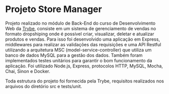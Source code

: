 # Projeto Store Manager

Projeto realizado no módulo de Back-End do curso de Desenvolvimento Web da [Trybe](https://www.betrybe.com/), consiste em um sistema de gerenciamento de vendas no formato dropshiping onde é possível criar, visualizar, deletar e atualizar produtos e vendas. Para isso foi desenvolvido uma aplicação em Express, middlewares para realizar as validações das requisições e uma API Restful utilizando a arquitetura MSC (model-service-controller) que utiliza um banco de dados MySQL para a gestão dos dados. Também foram implementados testes unitários para garantir o bom funcionamento da aplicação. Foi utilizado Node.js, Express, protocolos HTTP, MySQL, Mocha, Chai, Sinon e Docker.

Toda estrutura do projeto foi fornecida pela Trybe, requisitos realizados nos arquivos do diretório src e tests/unit.

